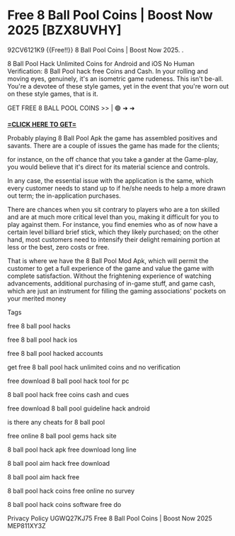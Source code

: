 # Free 8 Ball Pool Coins | Boost Now 2025 [BZX8UVHY]

92CV6121K9 {{Free!!}} 8 Ball Pool Coins | Boost Now 2025. . 

8 Ball Pool Hack Unlimited Coins for Android and iOS No Human Verification: 8 Ball Pool hack free Coins and Cash. In your rolling and moving eyes, genuinely, it's an isometric game rudeness. This isn't be-all. You're a devotee of these style games, yet in the event that you're worn out on these style games, that is it. 

GET FREE 8 BALL POOL COINS >> | 🟢 ➜ ➜ 

**[=CLICK HERE TO GET=](https://www.google.com/url?q=https%3A%2F%2Fappbitly.com%2FuxHKU)**

Probably playing 8 Ball Pool Apk the game has assembled positives and savants. There are a couple of issues the game has made for the clients;

for instance, on the off chance that you take a gander at the Game-play, you would believe that it's direct for its material science and controls. 

In any case, the essential issue with the application is the same, which every customer needs to stand up to if he/she needs to help a more drawn out term; the in-application purchases. 

There are chances when you sit contrary to players who are a ton skilled and are at much more critical level than you, making it difficult for you to play against them. For instance, you find enemies who as of now have a certain level billiard brief stick, which they likely purchased; on the other hand, most customers need to intensify their delight remaining portion at less or the best, zero costs or free. 

That is where we have the 8 Ball Pool Mod Apk, which will permit the customer to get a full experience of the game and value the game with complete satisfaction. Without the frightening experience of watching advancements, additional purchasing of in-game stuff, and game cash, which are just an instrument for filling the gaming associations' pockets on your merited money

Tags

free 8 ball pool hacks

free 8 ball pool hack ios

free 8 ball pool hacked accounts

get free 8 ball pool hack unlimited coins and no verification

free download 8 ball pool hack tool for pc

8 ball pool hack free coins cash and cues

free download 8 ball pool guideline hack android

is there any cheats for 8 ball pool

free online 8 ball pool gems hack site

8 ball pool hack apk free download long line

8 ball pool aim hack free download

8 ball pool aim hack free

8 ball pool hack coins free online no survey

8 ball pool hack coins software free do

Privacy Policy UGWQ27KJ75 Free 8 Ball Pool Coins | Boost Now 2025 MEP811XY3Z

